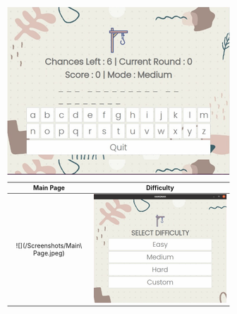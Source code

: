 ![Puzzle](/Screenshots/puzzle.jpeg)

| Main Page         | Difficulty   |
|:-------------:|:-------------:|
|![](/Screenshots/Main\ Page.jpeg)|![](/Screenshots/Difficulty.jpeg)|
